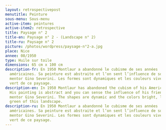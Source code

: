 ```yaml
---
layout: retrospectivepost
menutitle: Peinture
sous-menu: Sous-menu
active-item: peintures
active-item2: retrospective
title: Paysage n° 2
title-en: Paysage n° 2 - (Landscape n° 2)
title-ru: Paysage n° 2
picture: /photos/wordpress/paysage-n°2-a.jpg
place: Nice
annee: 08/1950
type: Huile sur toile
dimensions: 65 cm x 100 cm
description-fr: En 1950 Montlaur a abandonné le cubisme de ses années
  américaines. Sa peinture est abstraite et l’on sent l’influence de son ami et
  mentor Gino Severini. Les formes sont dynamiques et les couleurs vives, tel le
  vert de ce paysage.
description-en: In 1950 Montlaur has abandoned the cubism of his American years.
  His painting is abstract and you can sense the influence of his friend and
  mentor Gino Severini. The shapes are dynamic and the colors bright, like the
  green of this landscape.
description-ru: En 1950 Montlaur a abandonné le cubisme de ses années
  américaines. Sa peinture est abstraite et l’on sent l’influence de son ami et
  mentor Gino Severini. Les formes sont dynamiques et les couleurs vives, tel le
  vert de ce paysage.
---
```

